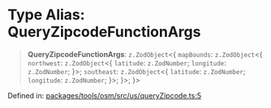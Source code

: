 # Type Alias: QueryZipcodeFunctionArgs

> **QueryZipcodeFunctionArgs**: `z.ZodObject`\<\{ `mapBounds`: `z.ZodObject`\<\{ `northwest`: `z.ZodObject`\<\{ `latitude`: `z.ZodNumber`; `longitude`: `z.ZodNumber`; \}\>; `southeast`: `z.ZodObject`\<\{ `latitude`: `z.ZodNumber`; `longitude`: `z.ZodNumber`; \}\>; \}\>; \}\>

Defined in: [packages/tools/osm/src/us/queryZipcode.ts:5](https://github.com/GeoDaCenter/openassistant/blob/bf312b357cb340f1f76fa8b62441fb39bcbce0ce/packages/tools/osm/src/us/queryZipcode.ts#L5)
